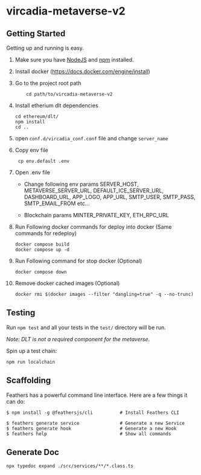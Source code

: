 # vircadia-metaverse-v2


## Getting Started

Getting up and running is easy.

1. Make sure you have [NodeJS](https://nodejs.org/) and [npm](https://www.npmjs.com/) installed.

2. Install docker (https://docs.docker.com/engine/install)

3. Go to the project root path
    ```
        cd path/to/vircadia-metaverse-v2
    ```

4. Install etherium dlt dependencies

    ```
    cd ethereum/dlt/
    npm install
    cd ..
    ```
5. open `conf.d/vircadia_conf.conf` file and change `server_name`

6. Copy env file
    ```
     cp env.default .env 
    ```
7. Open .env file 
   - Change following env params  SERVER_HOST,
    METAVERSE_SERVER_URL,
    DEFAULT_ICE_SERVER_URL,
    DASHBOARD_URL,
    APP_LOGO,
    APP_URL,
    SMTP_USER,
    SMTP_PASS,
    SMTP_EMAIL_FROM  etc...

    - Blockchain params 
        MINTER_PRIVATE_KEY,
        ETH_RPC_URL
    


8. Run Following docker commands for deploy into docker (Same commands for redeploy)
     ```
     docker compose build
     docker compose up -d
     ```

9. Run Following command for stop docker  (Optional)
     
     ```
     docker compose down
     ```

10. Remove docker cached images (Optional)

    ```
    docker rmi $(docker images --filter "dangling=true" -q --no-trunc)
    ```


## Testing

Run `npm test` and all your tests in the `test/` directory will be run.

*Note: DLT is not a required component for the metaverse.*

Spin up a test chain:

`npm run localchain`

## Scaffolding

Feathers has a powerful command line interface. Here are a few things it can do:

```
$ npm install -g @feathersjs/cli          # Install Feathers CLI

$ feathers generate service               # Generate a new Service
$ feathers generate hook                  # Generate a new Hook
$ feathers help                           # Show all commands
```

## Generate Doc

```
npx typedoc expand ./src/services/**/*.class.ts
```

